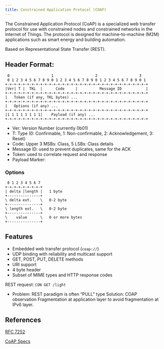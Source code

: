 ```yaml
---
title: Constrained Application Protocol (COAP)
---
```

The Constrained Application Protocol (CoAP) is a specialized web transfer protocol for use with constrained nodes and constrained networks in the Internet of Things.
The protocol is designed for machine-to-machine (M2M) applications such as smart energy and building automation.


Based on Representational State Transfer (REST).





## Header Format:

     0                   1                   2                   3
     0 1 2 3 4 5 6 7 8 9 0 1 2 3 4 5 6 7 8 9 0 1 2 3 4 5 6 7 8 9 0 1
    +-+-+-+-+-+-+-+-+-+-+-+-+-+-+-+-+-+-+-+-+-+-+-+-+-+-+-+-+-+-+-+-+
    |Ver| T |  TKL  |      Code     |          Message ID           |
    +-+-+-+-+-+-+-+-+-+-+-+-+-+-+-+-+-+-+-+-+-+-+-+-+-+-+-+-+-+-+-+-+
    |   Token (if any, TKL bytes) ...
    +-+-+-+-+-+-+-+-+-+-+-+-+-+-+-+-+-+-+-+-+-+-+-+-+-+-+-+-+-+-+-+-+
    |   Options (if any) ...
    +-+-+-+-+-+-+-+-+-+-+-+-+-+-+-+-+-+-+-+-+-+-+-+-+-+-+-+-+-+-+-+-+
    |1 1 1 1 1 1 1 1|    Payload (if any) ...
    +-+-+-+-+-+-+-+-+-+-+-+-+-+-+-+-+-+-+-+-+-+-+-+-+-+-+-+-+-+-+-+-+


* Ver: Version Number (currently 0b01)
* T: Type (0: Confirmable, 1: Non-confirmable, 2: Acknowledgement, 3: Reset)
* Code: Upper 3 MSBs: Class, 5 LSBs: Class details
* Message ID: used to prevent duplicates, same for the ACK
* Token: used to correlate request and response
* Payload Marker:


### Options

     0 1 2 3 4 5 6 7
    +-+-+-+-+-+-+-+-+
    | delta |length |   1 byte
    +---------------+
    \ delta ext.    \   0-2 byte
    +---------------+
    \ length ext.   \   0-2 byte
    +---------------+
    \    value      \   0 or more bytes
    +---------------+



## Features
* Embedded web transfer protocol (`coap://`)
* UDP binding with reliability and multicast support
* GET, POST, PUT, DELETE methods
* URI support
* 4 byte header
* Subset of MIME types and HTTP response codes


REST request: `CON GET /light`


* Problem: REST paradigm is often “PULL” type
	Solution: COAP observation
Fragmentation at application layer to avoid fragmentation at IPv6 layer.


## References
[RFC 7252](https://tools.ietf.org/html/rfc7252)

[CoAP Specs](http://coap.technology/spec.html)
